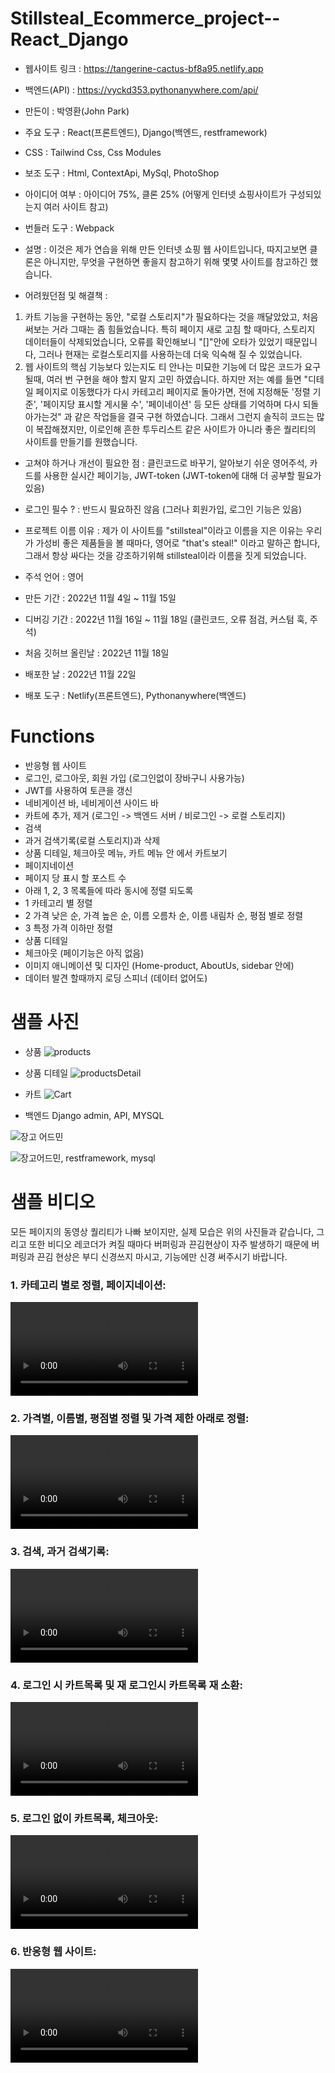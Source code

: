 # Stillsteal_Ecommerce_project--React_Django
- 웹사이트 링크  : https://tangerine-cactus-bf8a95.netlify.app
- 백엔드(API) : https://vyckd353.pythonanywhere.com/api/

- 만든이 : 박영환(John Park)
- 주요 도구 : React(프론트엔드), Django(백엔드, restframework)
- CSS : Tailwind Css, Css Modules
- 보조 도구 : Html, ContextApi, MySql, PhotoShop
- 아이디어 여부 : 아이디어 75%, 클론 25% (어떻게 인터넷 쇼핑사이트가 구성되있는지 여러 사이트 참고)
- 번들러 도구 : Webpack
- 설명 : 이것은 제가 연습을 위해 만든 인터넷 쇼핑 웹 사이트입니다, 따지고보면 클론은 아니지만, 무엇을 구현하면 좋을지 참고하기 위해 몇몇 사이트를 참고하긴 했습니다.

- 어려웠던점 및 해결책 :
1. 카트 기능을 구현하는 동안, "로컬 스토리지"가 필요하다는 것을 깨달았았고, 처음 써보는 거라 그때는 좀 힘들었습니다.
특히 페이지 새로 고침 할 때마다, 스토리지 데이터들이 삭제되었습니다, 오류를 확인해보니 "[]"안에 오타가 있었기 때문입니다, 그러나 현재는 로컬스토리지를 사용하는데 더욱 익숙해 질 수 있었습니다.
2. 웹 사이트의 핵심 기능보다 있는지도 티 안나는 미묘한 기능에 더 많은 코드가 요구될때, 여러 번 구현을 해야 할지 말지 고민 하였습니다. 
하지만 저는 예를 들면 "디테일 페이지로 이동했다가 다시 카테고리 페이지로 돌아가면, 전에 지정해둔 '정렬 기준', '페이지당 표시할 게시물 수', '페이네이션' 등 모든 상태를 기억하며 다시 되돌아가는것" 과 같은 작업들을 결국 구현 하였습니다.
그래서 그런지 솔직히 코드는 많이 복잡해졌지만, 이로인해 흔한 투두리스트 같은 사이트가 아니라 좋은 퀄리티의 사이트를 만들기를 원했습니다.

- 고쳐야 하거나 개선이 필요한 점 : 클린코드로 바꾸기, 알아보기 쉬운 영어주석, 카드를 사용한 실시간 페이기능, JWT-token (JWT-token에 대해 더 공부할 필요가 있음)
- 로그인 필수 ? : 반드시 필요하진 않음 (그러나 회원가입, 로그인 기능은 있음)
- 프로젝트 이름 이유 : 제가 이 사이트를 "stillsteal"이라고 이름을 지은 이유는 우리가 가성비 좋은 제품들을 볼 때마다, 영어로 "that's steal!" 이라고 말하곤 합니다,
그래서 항상 싸다는 것을 강조하기위해 stillsteal이라 이름을 짓게 되었습니다.

- 주석 언어 : 영어
- 만든 기간 : 2022년 11월 4일 ~ 11월 15일
- 디버깅 기간 : 2022년 11월 16일 ~ 11월 18일 (클린코드, 오류 점검, 커스텀 훅, 주석)
- 처음 깃허브 올린날 : 2022년 11월 18일
- 배포한 날 : 2022년 11월 22일
- 배포 도구 : Netlify(프론트엔드), Pythonanywhere(백엔드)

# Functions
- 반응형 웹 사이트
- 로그인, 로그아웃, 회원 가입 (로그인없이 장바구니 사용가능)
- JWT를 사용하여 토큰을 갱신
- 네비게이션 바, 네비게이션 사이드 바
- 카트에 추가, 제거 (로그인 -> 백엔드 서버 / 비로그인 -> 로컬 스토리지)
- 검색
- 과거 검색기록(로컬 스토리지)과 삭제
- 상품 디테일, 체크아웃 메뉴, 카트 메뉴 안 에서 카트보기
- 페이지네이션
- 페이지 당 표시 할 포스트 수
- 아래 1, 2, 3 목록들에 따라 동시에 정렬 되도록
- 1 카테고리 별 정렬
- 2 가격 낮은 순, 가격 높은 순, 이름 오름차 순, 이름 내림차 순, 평점 별로 정렬
- 3 특정 가격 이하만 정렬
- 상품 디테일
- 체크아웃 (페이기능은 아직 없음)
- 이미지 애니메이션 및 디자인 (Home-product, AboutUs, sidebar 안에)
- 데이터 발견 할때까지 로딩 스피너 (데이터 없어도)

# 샘플 사진

- 상품
![products](https://user-images.githubusercontent.com/106279616/202816996-f3fbcef0-a825-4caf-9ed4-2f23246af5af.jpg)

- 상품 디테일
![productsDetail](https://user-images.githubusercontent.com/106279616/202817066-06a0eb33-4c0f-48b6-8a51-4785cfc3276b.jpg)

- 카트
![Cart](https://user-images.githubusercontent.com/106279616/202817073-01c09c47-7e73-436d-a6e2-cefcea5af410.jpg)

- 백엔드 Django admin, API, MYSQL

![장고 어드민](https://user-images.githubusercontent.com/106279616/202817473-196059a0-9989-4470-89cc-8b7e1db7c439.jpg)

![장고어드민, restframework, mysql](https://user-images.githubusercontent.com/106279616/202817483-ed6cde7d-e580-4e51-bceb-3360eb941d9c.jpg)


# 샘플 비디오
모든 페이지의 동영상 퀄리티가 나빠 보이지만, 실제 모습은 위의 사진들과 같습니다,
그리고 또한 비디오 레코더가 켜질 때마다 버퍼링과 끈김현상이 자주 발생하기 때문에 버퍼링과 끈김 현상은 부디 신경쓰지 마시고,
기능에만 신경 써주시기 바랍니다.

<h3> 1. 카테고리 별로 정렬, 페이지네이션: </h3>
<video src="https://user-images.githubusercontent.com/106279616/203090869-de93ff39-b4e7-4a51-a479-5baded54638d.mp4"></video>

<h3> 2. 가격별, 이름별, 평점별 정렬 및 가격 제한 아래로 정렬: </h3>
<video src="https://user-images.githubusercontent.com/106279616/203091737-eb973947-a08d-481b-b28a-c23f714a63c5.mp4"></video>

<h3> 3. 검색, 과거 검색기록: </h3>
<video src="https://user-images.githubusercontent.com/106279616/203092189-8ffa67d9-c679-4923-b394-2ebfee7545b5.mp4"></video>

<h3> 4. 로그인 시 카트목록 및 재 로그인시 카트목록 재 소환: </h3>
<video src="https://user-images.githubusercontent.com/106279616/203092673-ad37e5ef-29c1-4e80-b6de-21fbb021b325.mp4"></video>

<h3> 5. 로그인 없이 카트목록, 체크아웃: </h3>
<video src="https://user-images.githubusercontent.com/106279616/203092735-60519df0-070f-44be-960a-fb977508b317.mp4"></video>

<h3> 6. 반응형 웹 사이트: </h3>
<video src="https://user-images.githubusercontent.com/106279616/203093064-d76e9253-0e54-4650-b1d6-9c87c563aa78.mp4"></video>


